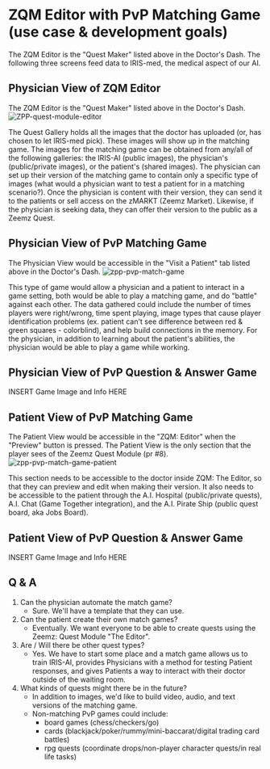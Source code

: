 # ZQM Editor with PvP Matching Game (use case & development goals)
The ZQM Editor is the "Quest Maker" listed above in the Doctor's Dash. The following three screens feed data to IRIS-med, the medical aspect of our AI. 

## Physician View of ZQM Editor
The ZQM Editor is the "Quest Maker" listed above in the Doctor's Dash. 
![ZPP-quest-module-editor](https://user-images.githubusercontent.com/18469214/93407239-f30ec800-f891-11ea-993b-d6167c03aca0.jpg)

The Quest Gallery holds all the images that the doctor has uploaded (or, has chosen to let IRIS-med pick). These images will show up in the matching game. The images for the matching game can be obtained from any/all of the following galleries: the IRIS-AI (public images), the physician's (public/private images), or the patient's (shared images). The physician can set up their version of the matching game to contain only a specific type of images (what would a physician want to test a patient for in a matching scenario?). Once the physician is content with their version, they can send it to the patients or sell access on the zMARKT (Zeemz Market). Likewise, if the physician is seeking data, they can offer their version to the public as a Zeemz Quest. 
 

## Physician View of PvP Matching Game
The Physician View would be accessible in the "Visit a Patient" tab listed above in the Doctor's Dash. 
![zpp-pvp-match-game](https://user-images.githubusercontent.com/18469214/93407232-edb17d80-f891-11ea-94d4-1157aab57008.jpg)

This type of game would allow a physician and a patient to interact in a game setting, both would be able to play a matching game, and do "battle" against each other. The data gathered could include the number of times players were right/wrong, time spent playing, image types that cause player identification problems (ex. patient can't see difference between red & green squares - colorblind), and help build connections in the memory. For the physician, in addition to learning about the patient's abilities, the physician would be able to play a game while working.

## Physician View of PvP Question & Answer Game


INSERT Game Image and Info HERE



## Patient View of PvP Matching Game
The Patient View would be accessible in the "ZQM: Editor" when the "Preview" button is pressed. The Patient View is the only section that the player sees of the Zeemz Quest Module (pr #8).
![zpp-pvp-match-game-patient](https://user-images.githubusercontent.com/18469214/93407237-f0ac6e00-f891-11ea-98b7-6ddebd725a91.jpg)

This section needs to be accessible to the doctor inside ZQM: The Editor, so that they can preview and edit when making their version. It also needs to be accessible to the patient through the A.I. Hospital (public/private quests), A.I. Chat (Game Together integration), and the A.I. Pirate Ship (public quest board, aka Jobs Board). 

## Patient View of PvP Question & Answer Game


INSERT Game Image and Info HERE


## Q & A
1. Can the physician automate the match game? 
    - Sure. We'll have a template that they can use. 
2. Can the patient create their own match games? 
    - Eventually. We want everyone to be able to create quests using the Zeemz: Quest Module "The Editor". 
3. Are / Will there be other quest types?
    - Yes. We have to start some place and a match game allows us to train IRIS-AI, provides Physicians with a method for testing Patient responses, and gives Patients a way to interact with their doctor outside of the waiting room.
4. What kinds of quests might there be in the future?
    - In addition to images, we'd like to build video, audio, and text versions of the matching game.
    - Non-matching PvP games could include:
        - board games (chess/checkers/go)
        - cards (blackjack/poker/rummy/mini-baccarat/digital trading card battles)
        - rpg quests (coordinate drops/non-player character quests/in real life tasks) 
